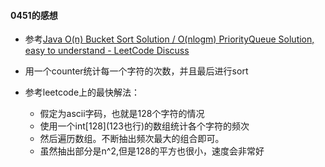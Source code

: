 #### 0451的感想

- 参考[Java O(n) Bucket Sort Solution / O(nlogm) PriorityQueue Solution, easy to understand - LeetCode Discuss](https://leetcode.com/problems/sort-characters-by-frequency/discuss/93420/Java-O(n)-Bucket-Sort-Solution-O(nlogm)-PriorityQueue-Solution-easy-to-understand)
- 用一个counter统计每一个字符的次数，并且最后进行sort

- 参考leetcode上的最快解法：
  - 假定为ascii字码，也就是128个字符的情况
  - 使用一个int\[128\](123也行)的数组统计各个字符的频次
  - 然后遍历数组。不断抽出频次最大的组合即可。
  - 虽然抽出部分是n^2,但是128的平方也很小，速度会非常好

